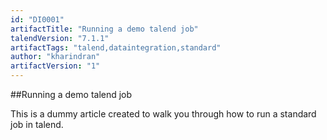 ```yaml
---
id: "DI0001"
artifactTitle: "Running a demo talend job"
talendVersion: "7.1.1"
artifactTags: "talend,dataintegration,standard"
author: "kharindran"
artifactVersion: "1"
---
```


##Running a demo talend job

This is a dummy article created to walk you through how to run a standard job in talend.